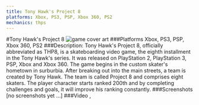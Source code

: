 ```yaml
---
title: Tony Hawk's Project 8
platforms: Xbox, PS3, PSP, Xbox 360, PS2
mechanics: thps
---
```

#Tony Hawk's Project 8
![game cover art](//images.igdb.com/igdb/image/upload/t_cover_big/l9wezjeh66l6ltjbsxer.jpg "Logo Title Text 1")
###Platforms
Xbox, PS3, PSP, Xbox 360, PS2
###Description:
Tony Hawk's Project 8, officially abbreviated as THP8, is a skateboarding video game, the eighth installment in the Tony Hawk's series. It was released on PlayStation 2, PlayStation 3, PSP, Xbox and Xbox 360. 
The game begins in the custom skater's hometown in surburbia. After breaking out into the main streets, a team is created by Tony Hawk. The team is called Project 8 and comprises eight skaters. The player character starts ranked 200th and by completing challenges and goals, it will improve his ranking constantly.
###Screenshots
[no screenshots yet ...]
###Video
,
